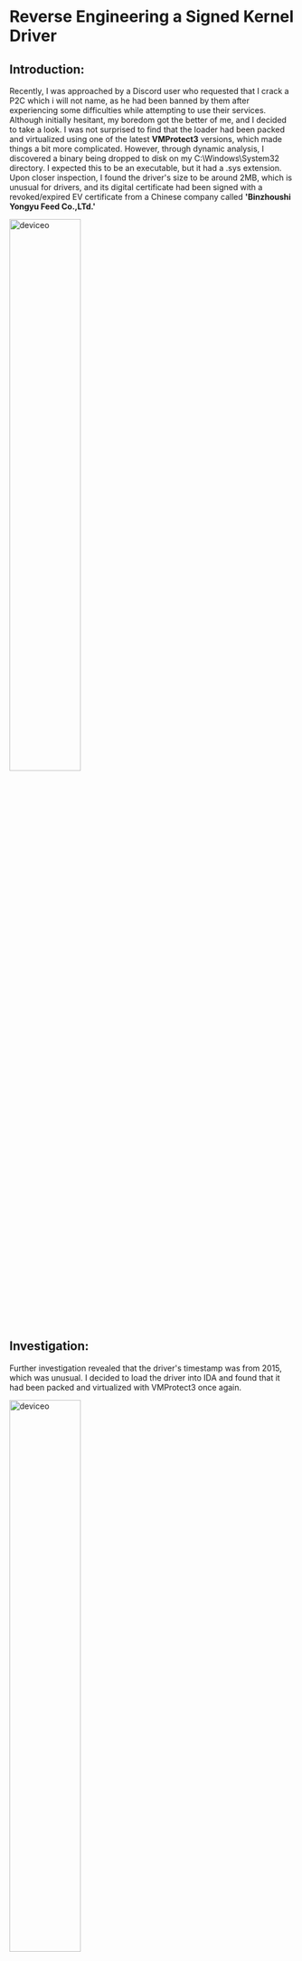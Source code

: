 <h1>Reverse Engineering a Signed Kernel Driver</h1>
<h2>Introduction:</h2>
<p>Recently, I was approached by a Discord user who requested that I crack a P2C which i will not name, as he had been banned by them after experiencing some difficulties while attempting to use their services. Although initially hesitant, my boredom got the better of me, and I decided to take a look. I was not surprised to find that the loader had been packed and virtualized using one of the latest <b>VMProtect3</b> versions, which made things a bit more complicated. However, through dynamic analysis, I discovered a binary being dropped to disk on my C:\Windows\System32 directory. I expected this to be an executable, but it had a .sys extension. Upon closer inspection, I found the driver's size to be around 2MB, which is unusual for drivers, and its digital certificate had been signed with a revoked/expired EV certificate from a Chinese company called <b>'Binzhoushi Yongyu Feed Co.,LTd.'</b></p>
<img src="https://i.imgur.com/J8wchy4.png" alt="deviceo" width="50%">

<h2>Investigation:</h2>
<p>Further investigation revealed that the driver's timestamp was from 2015, which was unusual. I decided to load the driver into IDA and found that it had been packed and virtualized with VMProtect3 once again.</p>
<img src="https://i.imgur.com/YNXvkUv.png" alt="deviceo" width="50%">


<p> Unfortunately, the entry point was virtualized, so I had to enlist the help of a friend to divirtualize the binary using specialized tools. After obtaining the devirtualized binary, I delved further into the driver's internals and discovered that it used I/Os for communication, which is not out of the ordinary. </p> 
<p>Eventually, I found the driver object's reference, followed a sub-function, and located the IRP/Dispatch handler of the driver.</p>

<div style="display:flex; align-items:center;">
  <img src="https://i.imgur.com/9KGoS40.png" alt="deviceo" style="display:inline-block; width:180px;">
  <img src="https://i.imgur.com/KxgaJws.png" alt="device1" style="display:inline-block; width:170px; float:left;">
  <p><b>sub_1400011D0 is the dispatcher</b></p>
</div>


<p>While the functionality wasn't too complicated, the control code passed through the stack location was "encrypted" with some XOR and bitwise operations. The driver controller example program explains how it works. </p> 
<img src="https://i.imgur.com/wf64H8f.png" alt="deviceo">

<h2>IOCTLs and Functionalities:</h2>
<p> I decided to look into the functionalities of the drivers and their control codes. </p>

<h4>GetProcessBaseAddresss:</h4>
<p><b>0x13370400</b>: This was the first ioctl code I came across, which uses a structure with two variables sent through the IRP SystemBuffer. A buffer is returned to the usermode after the request. It takes a process id integer parameter, which is used for PsLookupProcessByProcessId() to get the PE process of the target process and passed into PsGetProcessSectionBaseAddress(), which returns the ImageSectionBaseAddress of the process. The base address is then accessed from the usermode with the second variable inside the structure.</p>
<img src="https://i.imgur.com/aoIwRT3.png" alt="deviceo">

<h4>ReadProcessMemory:</h4>
<p><b>0x13370800</b>: This was the second ioctl code found, It also uses a structure passed from the SystemBuffer but of a different size, containing an int, uintptr_t, uintptr_t and size_t respectively. The first parameter was later found out to be a process id passed from the usermode request, the second is the source address, the third is the buffer, and lastly, the size. </p> 
<img src="https://i.imgur.com/jevpmlw.png" alt="deviceo">

<p>Further analysis uncovered the purpose of the two function calls in here. The first function call sets up the functions required for reading/writing process memory: </p>
<div style="display:flex; align-items:center;">
  <img src="https://i.imgur.com/AUBnFlN.png" alt="deviceo" style="display:inline-block;">
  <img src="https://i.imgur.com/fH2jbOh.png" alt="device1" style="display:inline-block;">
</div>

The second function call reads the process memory through physical memory. It takes the source address, buffer, size, and a variable that returns a value but is not used further: </p>
<img src="https://i.imgur.com/jevpmlw.png" alt="deviceo">
<p> Taking a look inside the function, there is nothing that complicated; it converts the virtual address passed and converts it into a physical address (linear translation) and is used in MmCopyMemory for reading the process memory.</p>
<img src="https://i.imgur.com/ozft12C.png" alt="deviceo">

<h4>WriteProcessMemory</h4>
<p> <b>0x13370C00</b>: This was the final code found, which is for writing process memory. It takes a structure of the same size as the readprocessmemory with the same variables. The same function called before in the read request handler sets up the write function to be used, and the write function itself is called after that, taking the source address, buffer, size, and a variable that returns a value but is not used further. </p>
<img src="https://i.imgur.com/hcenajT.png" alt="deviceo">

<p>The write function converts the virtual address passed and converts it into a physical address (linear translation) and is used in MmMapIoSpaceEx for writing/mapping values to the process memory.</p>
<img src="https://i.imgur.com/rYDFhhl.png" alt="deviceo">
<img src="https://i.imgur.com/sbVJfYw.png" alt="deviceo">

<h2>Conclusion:</h2>
<p>Overall, though not certain on how the driver is being allowed to be loaded on my Windows 11 and 10 systems despite having a revoked/expired certificate, reverse engineering the signed kernel driver was an interesting and challenging task. It involved dynamic analysis, divirtualization, and investigation into the driver's internals to uncover its functionalities and control codes. It's important to note that reverse engineering and cracking software without permission is illegal and can have severe consequences. As such, it's crucial to always act ethically and with integrity when dealing with software and its security.</p>
<p> This repository contains the signed binary along with an example program on how to send requests to this driver and technically use it. <br>
<b> Use at own risk. </b> </p> 
